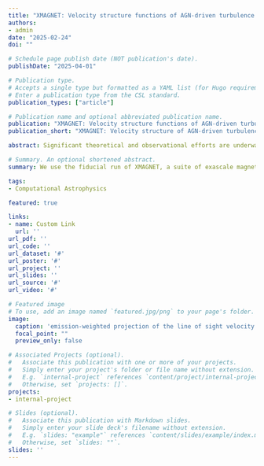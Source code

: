 ```yaml
---
title: "XMAGNET: Velocity structure functions of AGN-driven turbulence in the multiphase intracluster medium"
authors:
- admin
date: "2025-02-24"
doi: ""

# Schedule page publish date (NOT publication's date).
publishDate: "2025-04-01"

# Publication type.
# Accepts a single type but formatted as a YAML list (for Hugo requirements).
# Enter a publication type from the CSL standard.
publication_types: ["article"]

# Publication name and optional abbreviated publication name.
publication: "XMAGNET: Velocity structure functions of AGN-driven turbulence in the multiphase intracluster medium"
publication_short: "XMAGNET: Velocity structure of AGN-driven turbulence"

abstract: Significant theoretical and observational efforts are underway to investigate the properties of turbulence in the hot plasma that pervades galaxy clusters. Spectroscopy has been used to study the projected line of sight velocities in both the hot intracluster medium and the cold gas phase using optical and X-ray telescopes. We characterize the velocity structure functions (VSFs) of the multiphase intracluster medium in a simulated galaxy cluster core. We study the effects of projections on the hot and cold phase of the gas. We use the fiducial run of XMAGNET, a suite of exascale magneto-hydrodynamical simulations of a cool-core cluster, to compute velocity structure functions. The simulation includes radiative cooling as well as a model for active galactic nuclei feedback. Examining three-dimensional and line of sight velocity structure functions, we find no clear correlation between the behavior of the hot ($10^6\, \mathrm{K}\, \leq T \leq 10^8 \, \mathrm{K}$) and cold ($T\leq 10^5$ K) VSF phases. Assuming a power law model for the VSF, we find that the power law index, $m$, of the cold phase varies significantly throughout our 4 Gyr run. We compare our VSFs with observations using mock optical and X-ray images, and conclude that projection significantly impacts the amplitude and power law index of both the hot and cold phases. In the cold phase, applying a Gaussian smoothing filter to model effects of atmospheric seeing increases significantly the power law index of the projected VSF at scales below the filter's kernel size. The VSF amplitude and power law index vary significantly depending on the viewing orientation. Observational biases such as projection effects, atmospheric seeing and the viewing angle cannot be ignored when interpreting line of sight velocity structure of the intracluster medium.

# Summary. An optional shortened abstract.
summary: We use the fiducial run of XMAGNET, a suite of exascale magneto-hydrodynamical simulations of a cool-core cluster, to investigate the velocity structure functions of the multiphase intracluster medium.

tags:
- Computational Astrophysics

featured: true

links:
- name: Custom Link
  url: ''
url_pdf: ''
url_code: ''
url_dataset: '#'
url_poster: '#'
url_project: ''
url_slides: ''
url_source: '#'
url_video: '#'

# Featured image
# To use, add an image named `featured.jpg/png` to your page's folder. 
image:
  caption: 'emission-weighted projection of the line of sight velocity for the inner 80 kpc of our simulated box, at $t=3.2$ Gyr.'
  focal_point: ""
  preview_only: false

# Associated Projects (optional).
#   Associate this publication with one or more of your projects.
#   Simply enter your project's folder or file name without extension.
#   E.g. `internal-project` references `content/project/internal-project/index.md`.
#   Otherwise, set `projects: []`.
projects:
- internal-project

# Slides (optional).
#   Associate this publication with Markdown slides.
#   Simply enter your slide deck's filename without extension.
#   E.g. `slides: "example"` references `content/slides/example/index.md`.
#   Otherwise, set `slides: ""`.
slides: ''
---
```

